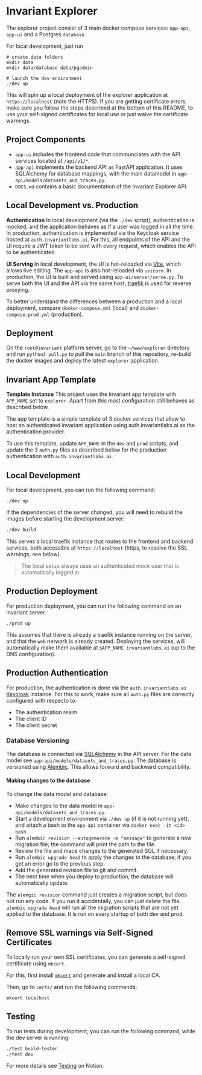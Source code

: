 # Invariant Explorer

The explorer project consist of 3 main docker compose services: `app-api`, `app-ui` and a Postgres `database`. 

For local development, just run 

```
# create data folders
mkdir data
mkdir data/database data/pgadmin

# launch the dev environment
./dev up
```

This will spin up a local deployment of the explorer application at `https://localhost` (note the HTTPS). If you are getting certificate errors, make sure you follow the steps described at the bottom of this README, to use your self-signed certificates for local use or just waive the certificate warnings.

## Project Components

* `app-ui` includes the frontend code that communciates with the API services located at `/api/v1/*`.
* `app-api` implements the backend API as FastAPI application. It uses SQLAlchemy for database mappings, with the main datamodel in `app-api/models/datasets_and_traces.py`.
* `DOCS.md` contains a basic documentation of the Invariant Explorer API.

## Local Development vs. Production

**Authentication** In local development (via the `./dev` script), authentication is mocked, and the application behaves as if a user was logged in all the time. In production, authentication is implemented via the Keycloak service hosted at `auth.invariantlabs.ai`. For this, all endpoints of the API and the UI require a JWT token to be sent with every request, which enables the API to be authenticated.

**UI Serving** In local development, the UI is hot-reloaded via [Vite](https://vitejs.dev), which allows live editing. The `app-api` is also hot-reloaded via `uvicorn`. In production, the UI is built and served using `app-ui/server/serve.py`. To serve both the UI and the API via the same host, [traefik](https://traefik.io) is used for reverse proxying. 

To better understand the differences between a production and a local deployment, compare `docker-compose.yml` (local) and `docker-compose.prod.yml` (production). 

## Deployment

On the `root@invariant` platform server, go to the `~/www/explorer` directory and run `python3 pull.py` to pull the `main` branch of this repository, re-build the docker images and deploy the latest `explorer` application.

## Invariant App Template

**Template Instance** This project uses the Invariant app template with `APP_NAME` set to `explorer`. Apart from this most configuration still behaves as described below.

The app template is a simple template of 3 docker services that allow to host an authenticated invariant application using auth.invariantlabs.ai as the authentication provider.

To use this template, update `APP_NAME` in the `dev` and `prod` scripts, and update the 3 `auth.py` files as described below for the production authentication with `auth.invariantlabs.ai`.

## Local Development

For local development, you can run the following command:

```
./dev up
```

If the dependencies of the server changed, you will need to rebuild the images before starting the development server:

```bash
./dev build
```

This serves a local traefik instance that routes to the frontend and backend services, both accessible at `https://localhost` (https, to resolve the SSL warnings, see below).

> The local setup always uses an authenticated mock user that is automatically logged in.

## Production Deployment

For production deployment, you can run the following command on an invariant server. 

```
./prod up
```

This assumes that there is already a traefik instance running on the server, and that the `web` network is already created. Deploying the services, will automatically make them available at `$APP_NAME.invariantlabs.ai` (up to the DNS configuration).

## Production Authentication

For production, the authentication is done via the `auth.invariantlabs.ai` [Keycloak](https://www.keycloak.org/) instance. For this to work, make sure all `auth.py` files are correctly configured with respecto to:

* The authentication realm
* The client ID
* The client secret

### Database Versioning
The database is connected via [SQLAlchemy](https://www.sqlalchemy.org) in the API server.
For the data model see `app-api/models/datasets_and_traces.py`.
The database is versioned using [Alembic](https://alembic.sqlalchemy.org/en/latest/). This allows forward and backward compatibility.

#### Making changes to the database
To change the data model and database:
- Make changes to the data model in `app-api/models/datasets_and_traces.py`.
- Start a development environment via `./dev up` (if it is not running yet), and attach a bash to the `app-api` container via `docker exec -it <id> bash`.
- Run `alembic revision --autogenerate -m "message"` to generate a new migration file; the command will print the path to the file.
- Review the file and mace changes to the generated SQL if necessary.
- Run `alembic upgrade head` to apply the changes to the database; if you get an error go to the previous step.
- Add the generated revision file to git and commit.
- The next time when you deploy to production, the database will automatically update.

The `alemgic revision` command just creates a migration script, but does not run any code. If you run it accidentally, you can just delete the file.
`alembic upgrade head` will run all the migration scripts that are not yet applied to the database. It is run on every startup of both dev and prod.


## Remove SSL warnings via Self-Signed Certificates

To locally run your own SSL certificates, you can generate a self-signed certificate using `mkcert`. 

For this, first install [`mkcert`](https://github.com/FiloSottile/mkcert) and generate and install a local CA.

Then, go to `certs/` and run the following commands:

```
mkcert localhost
```

## Testing
To run tests during development, you can run the following command, while the dev server is running:

```bash
./test build-tester
./test dev
```

For more details see [Testing](https://www.notion.so/Testing-Continuous-Integration-105de9ef425b802d927bfc5ce6e5d23e?pvs=4) on Notion.